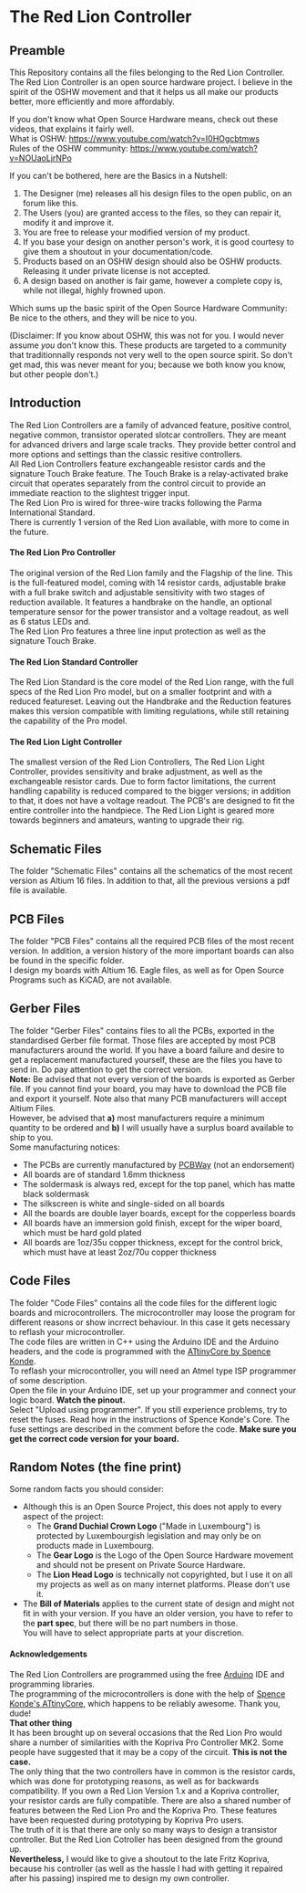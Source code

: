 # The Red Lion Controller

## Preamble

This Repository contains all the files belonging to the Red Lion Controller. 
The Red Lion Controller is an open source hardware project. I believe in the spirit of the OSHW movement and that it helps us all make our products better, more efficiently and more affordably. 

If you don't know what Open Source Hardware means, check out these videos, that explains it fairly well.  
What is OSHW: https://www.youtube.com/watch?v=I0HOgcbtmws   
Rules of the OSHW community: https://www.youtube.com/watch?v=NOUaoLjrNPo 

If you can't be bothered, here are the Basics in a Nutshell:
1) The Designer (me) releases all his design files to the open public, on an forum like this.
2) The Users (you) are granted access to the files, so they can repair it, modify it and improve it. 
3) You are free to release your modified version of my product. 
4) If you base your design on another person's work, it is good courtesy to give them a shoutout in your documentation/code. 
5) Products based on an OSHW design should also be OSHW products. Releasing it under private license is not accepted. 
6) A design based on another is fair game, however a complete copy is, while not illegal, highly frowned upon.  

Which sums up the basic spirit of the Open Source Hardware Community: Be nice to the others, and they will be nice to you.  
  
(Disclaimer: If you know about OSHW, this was not for you. I would never assume *you* don't know this. These products are targeted to a community that traditionnally responds not very well to the open source spirit. So don't get mad, this was never meant for you; because we both know you know, but other people don't.)

## Introduction

The Red Lion Controllers are a family of advanced feature, positive control, negative common, transistor operated slotcar controllers. They are meant for advanced drivers and large scale tracks. They provide better control and more options and settings than the classic resitive controllers.  
All Red Lion Controllers feature exchangeable resistor cards and the signature Touch Brake feature. The Touch Brake is a relay-activated brake circuit that operates separately from the control circuit to provide an immediate reaction to the slightest trigger input.  
The Red Lion Pro is wired for three-wire tracks following the Parma International Standard.  
There is currently 1 version of the Red Lion available, with more to come in the future.  
#### The Red Lion Pro Controller  
The original version of the Red Lion family and the Flagship of the line. This is the full-featured model, coming with 14 resistor cards, adjustable brake with a full brake switch and adjustable sensitivity with two stages of reduction available. It features a handbrake on the handle, an optional temperature sensor for the power transistor and a voltage readout, as well as 6 status LEDs and.  
The Red Lion Pro features a three line input protection as well as the signature Touch Brake.  
#### The Red Lion Standard Controller  
The Red Lion Standard is the core model of the Red Lion range, with the full specs of the Red Lion Pro model, but on a smaller footprint and with a reduced featureset. Leaving out the Handbrake and the Reduction features makes this version compatible with limiting regulations, while still retaining the capability of the Pro model. 
#### The Red Lion Light Controller
The smallest version of the Red Lion Controllers, The Red Lion Light Controller, provides sensitivity and brake adjustment, as well as the exchangeable resistor cards. Due to form factor limitations, the current handling capability is reduced compared to the bigger versions; in addition to that, it does not have a voltage readout. The PCB's are designed to fit the entire controller into the handpiece. The Red Lion Light is geared more towards beginners and amateurs, wanting to upgrade their rig.  

## Schematic Files

The folder "Schematic Files" contains all the schematics of the most recent version as Altium 16 files. In addition to that, all the previous versions a pdf file is available. 

## PCB Files

The folder "PCB Files" contains all the required PCB files of the most recent version. In addition, a version history of the more important boards can also be found in the specific folder.  
I design my boards with Altium 16. Eagle files, as well as for Open Source Programs such as KiCAD, are not available.  

## Gerber Files

The folder "Gerber Files" contains files to all the PCBs, exported in the standardised Gerber file format. Those files are accepted by most PCB manufacturers around the world. If you have a board failure and desire to get a replacement manufactured yourself, these are the files you have to send in. Do pay attention to get the correct version.  
**Note:** Be advised that not every version of the boards is exported as Gerber file. If you cannot find your board, you may have to      download the PCB file and export it yourself. Note also that many PCB manufacturers will accept Altium Files.  
However, be advised that **a)** most manufacturers require a minimum quantity to be ordered and **b)** I will usually have a surplus board available to ship to you.  
Some manufacturing notices:
* The PCBs are currently manufactured by [PCBWay](https://www.pcbway.com/) (not an endorsement)
* All boards are of standard 1.6mm thickness
* The soldermask is always red, except for the top panel, which has matte black soldermask
* The silkscreen is white and single-sided on all boards
* All the boards are double layer boards, except for the copperless boards
* All boards have an immersion gold finish, except for the wiper board, which must be hard gold plated
* All boards are 1oz/35u copper thickness, except for the control brick, which must have at least 2oz/70u copper thickness

## Code Files

The folder "Code Files" contains all the code files for the different logic boards and microcontrollers. The microcontroller may loose the program for different reasons or show incrrect behaviour. In this case it gets necessary to reflash your microcontroller.  
The code files are written in C++ using the Arduino IDE and the Arduino headers, and the code is programmed with the [ATtinyCore by Spence Konde](github.com/SpenceKonde/ATTinyCore).  
To reflash your microcontroller, you will need an Atmel type ISP programmer of some description.  
Open the file in your Arduino IDE, set up your programmer and connect your logic board. **Watch the pinout.**  
Select "Upload using programmer". If you still experience problems, try to reset the fuses. Read how in the instructions of Spence Konde's Core. The fuse settings are described in the comment before the code. **Make sure you get the correct code version for your board.**  

## Random Notes (the fine print)

Some random facts you should consider:
* Although this is an Open Source Project, this does not apply to every aspect of the project:
    * The **Grand Duchial Crown Logo** ("Made in Luxembourg") is protected by Luxembourgish legislation and may only be on products made in Luxembourg. 
    * The **Gear Logo** is the Logo of the Open Source Hardware movement and should not be present on Private Source Hardware. 
    * The **Lion Head Logo** is technically not copyrighted, but I use it on all my projects as well as on many internet platforms. Please don't use it. 
* The **Bill of Materials** applies to the current state of design and might not fit in with your version. If you have an older version, you have to refer to the **part spec**, but there will be no part numbers in those.  
You will have to select appropriate parts at your discretion.

#### Acknowledgements

The Red Lion Controllers are programmed using the free [Arduino](https://www.arduino.cc/) IDE and programming libraries.  
The programming of the microcontrollers is done with the help of [Spence Konde's ATtinyCore](github.com/SpenceKonde/ATTinyCore), which happens to be reliably awesome. Thank you, dude!  
**That other thing**  
It has been brought up on several occasions that the Red Lion Pro would share a number of similarities with the Kopriva Pro Controller MK2. Some people have suggested that it may be a copy of the circuit. **This is not the case.**  
The only thing that the two controllers have in common is the resistor cards, which was done for prototyping reasons, as well as for backwards compatibility. If you own a Red Lion Version 1.x and a Kopriva controller, your resistor cards are fully compatible. There are also a shared number of features between the Red Lion Pro and the Kopriva Pro. These features have been requested during prototyping by Kopriva Pro users.  
The truth of it is that there are only so many ways to design a transistor controller. But the Red Lion Cotroller has been designed from the ground up.  
**Nevertheless,** I would like to give a shoutout to the late Fritz Kopriva, because his controller (as well as the hassle I had with getting it repaired after his passing) inspired me to design my own controller. 

